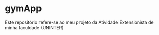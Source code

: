 # gymApp
Este repositório refere-se ao meu projeto da Atividade Extensionista de minha faculdade (UNINTER)

